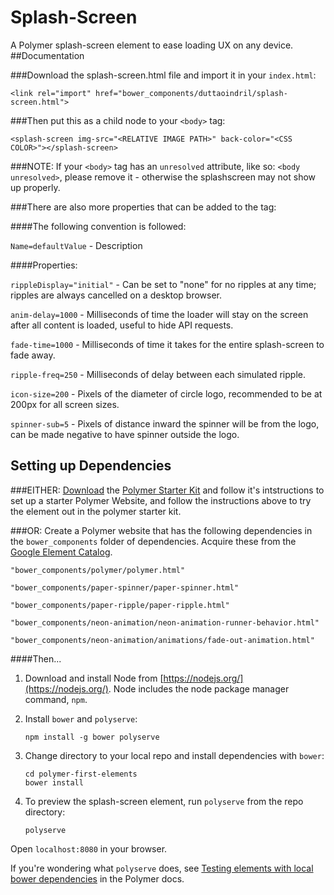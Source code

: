Splash-Screen
==
A Polymer splash-screen element to ease loading UX on any device.
##Documentation

###Download the splash-screen.html file and import it in your `index.html`:

`<link rel="import" href="bower_components/duttaoindril/splash-screen.html">`

###Then put this as a child node to your `<body>` tag:

`<splash-screen img-src="<RELATIVE IMAGE PATH>" back-color="<CSS COLOR>"></splash-screen>`

###NOTE: If your `<body>` tag has an `unresolved` attribute, like so: `<body unresolved>`, please remove it -  otherwise the splashscreen may not show up properly. 

###There are also more properties that can be added to the tag:

####The following convention is followed:

`Name=defaultValue` - Description

####Properties:

`rippleDisplay="initial"` - Can be set to "none" for no ripples at any time; ripples are always cancelled on a desktop browser.

`anim-delay=1000` - Milliseconds of time the loader will stay on the screen after all content is loaded, useful to hide API requests.

`fade-time=1000` - Milliseconds of time it takes for the entire splash-screen to fade away.

`ripple-freq=250` - Milliseconds of delay between each simulated ripple.

`icon-size=200` - Pixels of the diameter of circle logo, recommended to be at 200px for all screen sizes.

`spinner-sub=5` - Pixels of distance inward the spinner will be from the logo,  can be made negative to have spinner outside the logo.

## Setting up Dependencies

###EITHER:
[Download](https://github.com/PolymerElements/polymer-starter-kit/releases/download/v1.3.0/polymer-starter-kit-1.3.0.zip) the [Polymer Starter Kit](https://github.com/PolymerElements/polymer-starter-kit) and follow it's intstructions to set up a starter Polymer Website, and follow the instructions above to try the element out in the polymer starter kit.

###OR:
Create a Polymer website that has the following dependencies in the `bower_components` folder of dependencies. Acquire these from the [Google Element Catalog](https://elements.polymer-project.org/).

`"bower_components/polymer/polymer.html"`

`"bower_components/paper-spinner/paper-spinner.html"`

`"bower_components/paper-ripple/paper-ripple.html"`

`"bower_components/neon-animation/neon-animation-runner-behavior.html"`

`"bower_components/neon-animation/animations/fade-out-animation.html"`

####Then...

1.  Download and install Node from [https://nodejs.org/](https://nodejs.org/). Node includes the node package manager command, `npm`.

2.  Install `bower` and `polyserve`:

        npm install -g bower polyserve

3.  Change directory to your local repo and install dependencies with `bower`:

        cd polymer-first-elements
        bower install

4.  To preview the splash-screen element, run `polyserve` from the repo directory:

        polyserve

Open `localhost:8080` in your browser.

If you're wondering what `polyserve` does, see [Testing elements with local bower dependencies](https://www.polymer-project.org/1.0/docs/start/reusableelements.html#local-dependencies)
in the Polymer docs.
